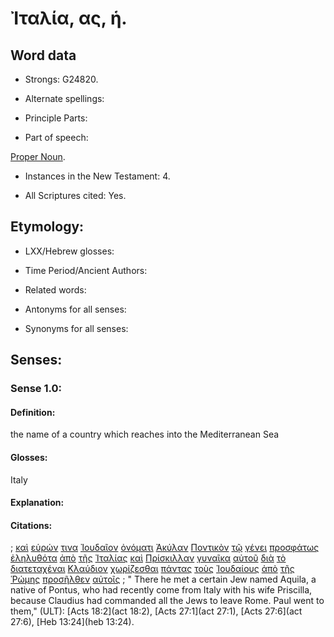 # Ἰταλία, ας, ἡ.

<!-- Status: S3=Needs2ndReview -->
<!-- Lexica used for edits: BDAG, LN, FFM, A-S  -->

## Word data

* Strongs: G24820.

* Alternate spellings:

* Principle Parts: 

* Part of speech: 

[Proper Noun](http://ugg.readthedocs.io/en/latest/proper_noun.html).

* Instances in the New Testament: 4.

* All Scriptures cited: Yes.

## Etymology: 

* LXX/Hebrew glosses: 

* Time Period/Ancient Authors: 

* Related words: 

* Antonyms for all senses:

* Synonyms for all senses: 

## Senses:

### Sense  1.0: 

#### Definition: 

the name of a country which reaches into the Mediterranean Sea

#### Glosses: 

Italy

#### Explanation: 

#### Citations: 

; [καὶ](../G25320/01.md) [εὑρών](../G21470/01.md) [τινα](../G51000/01.md) [Ἰουδαῖον](../G24530/01.md) [ὀνόματι](../G36860/01.md) [Ἀκύλαν](../G02070/01.md) [Ποντικὸν](../G41930/01.md) [τῷ](../G35880/01.md) [γένει](../G10850/01.md) [προσφάτως](../G43730/01.md) [ἐληλυθότα](../G20640/01.md) [ἀπὸ](../G05750/01.md) [τῆς](../G35880/01.md) [Ἰταλίας](../G24820/01.md) [καὶ](../G25320/01.md) [Πρίσκιλλαν](../G42520/01.md) [γυναῖκα](../G11350/01.md) [αὐτοῦ](../G08460/01.md) [διὰ](../G12230/01.md) [τὸ](../G35880/01.md) [διατεταχέναι](../G12990/01.md) [Κλαύδιον](../G28040/01.md) [χωρίζεσθαι](../G55630/01.md) [πάντας](../G39560/01.md) [τοὺς](../G35880/01.md) [Ἰουδαίους](../G24530/01.md) [ἀπὸ](../G05750/01.md) [τῆς](../G35880/01.md) [Ῥώμης](../G45160/01.md) [προσῆλθεν](../G43340/01.md) [αὐτοῖς](../G08460/01.md)
; " There he met a certain Jew named Aquila, a native of Pontus, who had recently come from Italy with his wife Priscilla, because Claudius had commanded all the Jews to leave Rome. Paul went to them," (ULT): 
[Acts 18:2](act 18:2), [Acts 27:1](act 27:1), [Acts 27:6](act 27:6), [Heb 13:24](heb 13:24).

